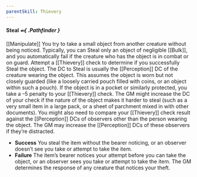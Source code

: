 ```yaml
---
parentSkill: Thievery 
---
```



#### Steal *⬻{ .Pathfinder }*
[[Manipulate]]
You try to take a small object from another creature without being noticed. Typically, you can Steal only an object of negligible [[Bulk]], and you automatically fail if the creature who has the object is in combat or on guard.
Attempt a [[Thievery]] check to determine if you successfully Steal the object. The DC to Steal is usually the [[Perception]] DC of the creature wearing the object. This assumes the object is worn but not closely guarded (like a loosely carried pouch filled with coins, or an object within such a pouch). If the object is in a pocket or similarly protected, you take a –5 penalty to your [[Thievery]] check. The GM might increase the DC of your check if the nature of the object makes it harder to steal (such as a very small item in a large pack, or a sheet of parchment mixed in with other documents).
You might also need to compare your [[Thievery]] check result against the [[Perception]] DCs of observers other than the person wearing the object. The GM may increase the [[Perception]] DCs of these observers if they’re distracted.
- **Success** You steal the item without the bearer noticing, or an observer doesn’t see you take or attempt to take the item.
- **Failure** The item’s bearer notices your attempt before you can take the object, or an observer sees you take or attempt to take the item. The GM determines the response of any creature that notices your theft.